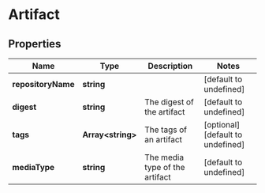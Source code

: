# Artifact

## Properties
| Name | Type | Description | Notes |
| ------------ | ------------- | ------------- | ------------- |
| **repositoryName** | **string** |  | [default to undefined] |
| **digest** | **string** | The digest of the artifact | [default to undefined] |
| **tags** | **Array&lt;string&gt;** | The tags of an artifact | [optional] [default to undefined] |
| **mediaType** | **string** | The media type of the artifact | [default to undefined] |


